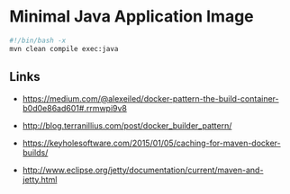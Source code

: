 # Minimal Java Application Image



``` sh
#!/bin/bash -x
mvn clean compile exec:java
```


## Links

* <https://medium.com/@alexeiled/docker-pattern-the-build-container-b0d0e86ad601#.rrmwpi9v8>
* <http://blog.terranillius.com/post/docker_builder_pattern/>
* <https://keyholesoftware.com/2015/01/05/caching-for-maven-docker-builds/>

* <http://www.eclipse.org/jetty/documentation/current/maven-and-jetty.html>

